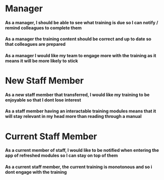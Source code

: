 
# Manager

#### As a manager, I should be able to see what training is due so I can notify / remind colleagues to complete them

#### As a manager the training content should be correct and up to date so that colleagues are prepared

#### As a manager I would like my team to engage more with the training as it means it will be more likely to stick

# New Staff Member

#### As a new staff member that transferred, I would like my training to be enjoyable so that I dont lose interest

#### As a staff member having an interactable training modules means that it will stay relevant in my head more than reading through a manual

# Current Staff Member

#### As a current member of staff, I would like to be notified when entering the app of refreshed modules so I can stay on top of them

#### As a current staff member, the current training is monotonous and so i dont engage with the training

